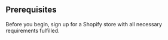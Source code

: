 ## Prerequisites

Before you begin, sign up for a Shopify store with all necessary requirements fulfilled.